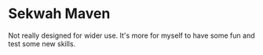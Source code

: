 Sekwah Maven
=============

Not really designed for wider use. It's more for myself to have some fun and test some new skills.
